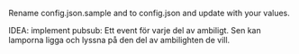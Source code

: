 
Rename config.json.sample and to config.json and update with your values.


IDEA:
implement pubsub:
Ett event för varje del av ambiligt. Sen kan lamporna ligga och lyssna på den del av ambilighten de vill.

